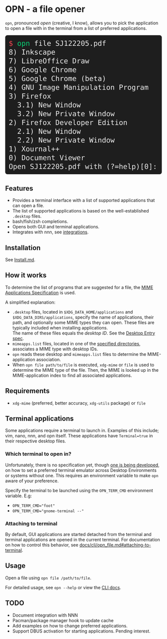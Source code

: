 # OPN - a file opener

`opn`, pronounced _open_ (creative, I know), allows you to pick the application to open a file with
in the terminal from a list of preferred applications.

![Example of opening a PDF file with opn](.github/example_open_pdf.svg)

## Features
- Provides a terminal interface with a list of supported applications that can open a file.
- The list of supported applications is based on the well-established `.desktop` files.
- bash/fish/zsh completions.
- Opens both GUI and terminal applications.
- Integrates with nnn, see [integrations](./integrations/README.md).

## Installation
See [Install.md](Install.md).

## How it works
To determine the list of programs that are suggested for a file, the 
[MIME Applications Specification](https://specifications.freedesktop.org/mime-apps-spec/1.0.1/)
is used.

A simplified explanation:
- `.desktop` files, located in `$XDG_DATA_HOME/applications` and `$XDG_DATA_DIRS/applications`,
  specify the name of applications, their path, and optionally some MIME types they can open.
  These files are typically included when installing applications.  
  The name of these files equals the _desktop ID_.
  See the [Desktop Entry spec](https://specifications.freedesktop.org/desktop-entry-spec/1.5/index.html#).
- `mimeapps.list` files, located in one of the [specified directories](https://specifications.freedesktop.org/mime-apps-spec/1.0.1/file.html),
  associates a MIME type with desktop IDs.
- `opn` reads these desktop and `mimeapps.list` files to determine the MIME-application association.
- When `opn file path/to/file` is executed, `xdg-mime` or `file` is used to determine the MIME type
  of the file. Then, the MIME is looked up in the MIME-application index to find all associated
  applications.

## Requirements
- `xdg-mime` (preferred, better accuracy, `xdg-utils` package) or `file`

## Terminal applications
Some applications require a terminal to launch in. Examples of this include; vim, nano, nnn, and opn
itself. These applications have `Terminal=true` in their respective desktop files.

### Which terminal to open in?
Unfortunately, there is no specification yet, though
[one is being developed](https://gitlab.freedesktop.org/terminal-wg/specifications/-/merge_requests/3),
on how to set a preferred terminal emulator across Desktop Environments or systems without one.
This requires an environment variable to make `opn` aware of your preference.

Specify the terminal to be launched using the `OPN_TERM_CMD` environment variable. E.g:
- `OPN_TERM_CMD="foot"`
- `OPN_TERM_CMD="gnome-terminal --"`

### Attaching to terminal
By default, GUI applications are started detached from the terminal and terminal applications are
opened in the current terminal. For documentation on how to control this behavior, see
[docs/cli/opn_file.md#attaching-to-terminal](./docs/cli/opn_file.md#attaching-to-terminal).

## Usage
Open a file using `opn file /path/to/file`.

For detailed usage, see `opn --help` or view the [CLI docs](./docs/cli/opn.md).

## TODO
- Document integration with NNN
- Pacman/package manager hook to update cache
- Add examples on how to change preferred applications.
- Support DBUS activation for starting applications. Pending interest.
